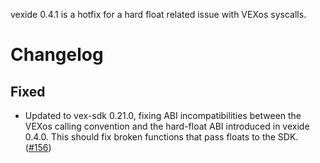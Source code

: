 vexide 0.4.1 is a hotfix for a hard float related issue with VEXos syscalls.

# Changelog

## Fixed

- Updated to vex-sdk 0.21.0, fixing ABI incompatibilities between the VEXos calling convention and the hard-float ABI introduced in vexide 0.4.0. This should fix broken functions that pass floats to the SDK. ([#156](https://github.com/vexide/vexide/pull/156))